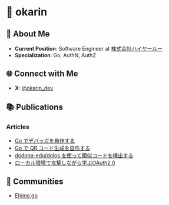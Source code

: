 # 🥦 okarin

## 🚀 About Me

- **Current Position**: Software Engineer at [株式会社ハイヤールー](https://hireroo.io/)
- **Specialization**: Go, AuthN, AuthZ

## 🌐 Connect with Me

- **X**: [@okarin_dev](https://x.com/okarin_dev)

## 📚 Publications

### Articles
- [Go でデバッガを自作する](https://zenn.dev/ksrnnb/books/build_your_own_go_debugger)
- [Go で QR コード生成を自作する](https://zenn.dev/ksrnnb/articles/25cbd71bef10c7)
- [dodona-edu/dolos を使って類似コードを検出する](https://hireroo.io/journal/tech/similar-code-using-dolos)
- [ローカル環境で攻撃しながら学ぶOAuth2.0](https://zenn.dev/ksrnnb/articles/697b34703a36a1)

## 🏡 Communities
- [Ehime.go](https://ehimego.connpass.com/)
